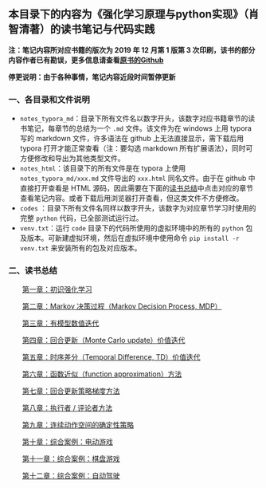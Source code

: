 ## 本目录下的内容为《强化学习原理与python实现》（肖智清著）的读书笔记与代码实践

**注：笔记内容所对应书籍的版次为 2019 年 12 月第 1 版第 3 次印刷，该书的部分内容作者已有勘误，更多信息请查看[原书的Github][13]**

**停更说明：由于各种事情，笔记内容近段时间暂停更新**

### 一、各目录和文件说明

- `notes_typora_md`：目录下所有文件名以数字开头，该数字对应书籍章节的读书笔记，每章节的总结为一个 `.md` 文件。该文件为在 windows 上用 typora 写的 markdown 文件，许多语法在 github 上无法直接显示，需下载后用 typora 打开才能正常查看（注：要勾选 markdown 所有扩展语法），同时可方便修改和导出为其他类型文件。
- `notes_html`：该目录下的所有文件是在 typora 上使用 `notes_typora_md/xxx.md` 文件导出的 `xxx.html` 同名文件。由于在 github 中直接打开查看是 HTML 源码，因此需要在下面的[读书总结](#二读书总结)中点击对应的章节查看笔记内容。或者下载后用浏览器打开查看，但这类文件不方便修改。
- `codes` ：目录下所有文件名同样以数字开头，该数字为对应章节学习时使用的完整 `python` 代码，已全部测试运行过。
- `venv.txt`：运行 `code` 目录下的代码所使用的虚拟环境中的所有的 `python` 包及版本。可新建虚拟环境，然后在虚拟环境中使用命令 `pip install -r venv.txt` 来安装所有的包及对应版本。

### 二、读书总结

&emsp;&emsp;[第一章：初识强化学习][1]

&emsp;&emsp;[第二章：Markov 决策过程（Markov Decision Process, MDP）][2]

&emsp;&emsp;[第三章：有模型数值迭代][3]

&emsp;&emsp;[第四章：回合更新（Monte Carlo update）价值迭代][4]

&emsp;&emsp;[第五章：时序差分（Temporal Difference, TD）价值迭代][5]

&emsp;&emsp;[第六章：函数近似（function approximation）方法][6]

&emsp;&emsp;[第七章：回合更新策略梯度方法][7]

&emsp;&emsp;[第八章：执行者 / 评论者方法][8]

&emsp;&emsp;[第九章：连续动作空间的确定性策略][9]

&emsp;&emsp;[第十章：综合案例：电动游戏][10]

&emsp;&emsp;[第十一章：综合案例：棋盘游戏][11]

&emsp;&emsp;[第十二章：综合案例：自动驾驶][12]

[1]:https://anesck.github.io/M-D-R_learning_notes/RLTPI/notes_html/1.chapter_one.html	"查看笔记"
[2]:https://anesck.github.io/M-D-R_learning_notes/RLTPI/notes_html/2.chapter_two.html	"查看笔记"
[3]:https://anesck.github.io/M-D-R_learning_notes/RLTPI/notes_html/3.chapter_three.html	"查看笔记"
[4]:https://anesck.github.io/M-D-R_learning_notes/RLTPI/notes_html/4.chapter_four.html	"查看笔记"
[5]:https://anesck.github.io/M-D-R_learning_notes/RLTPI/notes_html/5.chapter_five.html	"查看笔记"
[6]:https://anesck.github.io/M-D-R_learning_notes/RLTPI/notes_html/6.chapter_six.html	"查看笔记"
[7]:https://anesck.github.io/M-D-R_learning_notes/RLTPI/notes_html/7.chapter_seven.html	"查看笔记"
[8]:https://anesck.github.io/M-D-R_learning_notes/RLTPI/notes_html/8.chapter_eight.html	"查看笔记"
[9]:https://anesck.github.io/M-D-R_learning_notes/RLTPI/notes_html/9.chapter_nine.html	"查看笔记"
[10]:https://anesck.github.io/M-D-R_learning_notes/RLTPI/notes_html/10.chapter_ten.html	"查看笔记"
[11]:https://anesck.github.io/M-D-R_learning_notes/RLTPI/notes_html/11.chapter_eleven.html	"查看笔记"
[12]:https://anesck.github.io/M-D-R_learning_notes/RLTPI/notes_html/12.chapter_twelve.html	"查看笔记"
[13]: https://github.com/ZhiqingXiao/rl-book


